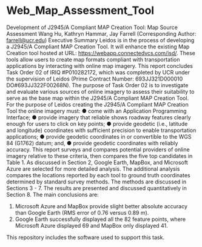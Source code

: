 # Web_Map_Assessment_Tool
Development of J2945/A Compliant MAP Creation Tool: Map Source Assessment
Wang Hu, Kathryn Hammar, Jay Farrell (Corresponding Author: farrell@ucr.edu)
Executive Summary
Leidos is in the process of developing a J2945/A Compliant MAP Creation Tool. It will enhance the existing Map Creation tool hosted at URL: https://webapp.connectedvcs.com/isd/. These tools allow users to create map formats compliant with transportation applications by interacting with online map imagery. 
This report concludes Task Order 02 of IRIQ #P010282172, which was completed by UCR under the supervision of Leidos (Prime Contract Number: 693JJ321D000010 DO#693JJ322F00268N). The purpose of Task Order 02 is to investigate and evaluate various sources of online imagery to assess their suitability to serve as the base map within the J2945/A Compliant MAP Creation Tool. 
For the purpose of Leidos creating the J2945/A Compliant MAP Creation Tool the online imagery must:
●	come with an Application Programming Interface;
●	provide imagery that reliable shows roadway features clearly enough for users to click on key points;
●	provide geodetic (i.e., latitude and longitude) coordinates with sufficient precision to enable transportation applications; 
●	provide geodetic coordinates in or convertible to the WGS 84 (G1762) datum; and,
●	provide geodetic coordinates with reliably accuracy.
This report surveys and compares potential providers of online imagery relative to these criteria, then compares the five top candidates in Table 1. As discussed in Section 2, Google Earth, MapBox, and Microsoft Azure are selected for more detailed analysis. 
The additional analysis compares the locations reported by each tool to ground truth coordinates determined by standard survey methods. The methods are discussed in Sections 3 - 7. The results are presented and discussed quantitatively in Section 8. 
The main conclusions are: 
1.	Microsoft Azure and MapBox provide slight better absolute accuracy than Google Earth (RMS error of 0.76 versus 0.89 m).
2.	Google Earth successfully displayed all the 82 feature points, where Microsoft Azure displayed 69 and MapBox only displayed 41.

This repository includes the software used to support this task. 
